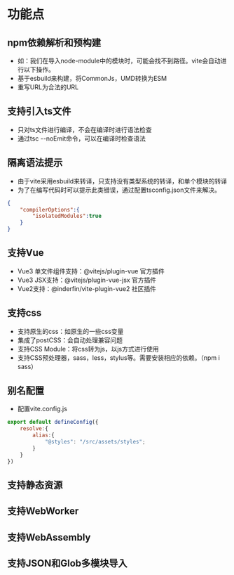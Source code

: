 # 功能点

## npm依赖解析和预构建

- 如：我们在导入node-module中的模块时，可能会找不到路径。vite会自动进行以下操作。
- 基于esbuild来构建，将CommonJs，UMD转换为ESM
- 重写URL为合法的URL

## 支持引入ts文件

- 只对ts文件进行编译，不会在编译时进行语法检查
- 通过tsc --noEmit命令，可以在编译时检查语法

## 隔离语法提示

- 由于vite采用esbuild来转译，只支持没有类型系统的转译，和单个模块的转译
- 为了在编写代码时可以提示此类错误，通过配置tsconfig.json文件来解决。
```json
{
    "compilerOptions":{
        "isolatedModules":true
    }   
}
```

## 支持Vue

- Vue3 单文件组件支持：@vitejs/plugin-vue  官方插件
- Vue3 JSX支持：@vitejs/plugin-vue-jsx  官方插件
- Vue2支持：@inderfin/vite-plugin-vue2  社区插件

## 支持css

- 支持原生的css：如原生的一些css变量
- 集成了postCSS：会自动处理兼容问题
- 支持CSS Module：将css转为js，以js方式进行使用
- 支持CSS预处理器，sass，less，stylus等。需要安装相应的依赖。（npm i sass）

## 别名配置

- 配置vite.config.js
```js
export default defineConfig({
    resolve:{
        alias:{
            "@styles": "/src/assets/styles";
        }
    }
})
```
## 支持静态资源

## 支持WebWorker

## 支持WebAssembly

## 支持JSON和Glob多模块导入

## 
